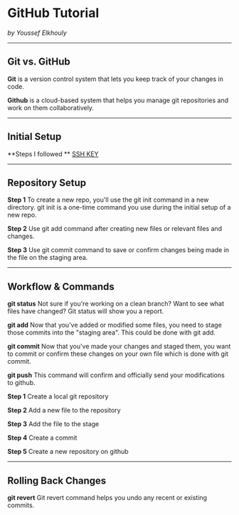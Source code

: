 # GitHub Tutorial

_by Youssef Elkhouly_

---
## Git vs. GitHub
**Git** is a version control system that lets you keep track of your changes in code.

**Github** is a cloud-based system that helps you manage git repositories and work on them collaboratively.

---
## Initial Setup

**Steps I followed ** [SSH KEY](https://github.com/hstatsep/ide50)

---
## Repository Setup
**Step 1** To create a new repo, you'll use the git init command in a new directory. git init is a one-time command you use during the initial setup of a new repo.

**Step 2** Use git add command after creating new files or relevant files and changes.

**Step 3** Use git commit command to save or confirm changes being made in the file on the staging area.

---
## Workflow & Commands

**git status** Not sure if you're working on a clean branch? Want to see what files have changed? Git status will show you a report.

**git add** Now that you've added or modified some files, you need to stage those commits into the "staging area". This could be done with git add.

**git commit** Now that you've made your changes and staged them, you want to commit or confirm these changes on your own file which is done with git commit.

**git push** This command will confirm and officially send your modifications to github.

**Step 1** Create a local git repository

**Step 2** Add a new file to the repository

**Step 3** Add the file to the stage

**Step 4** Create a commit

**Step 5** Create a new repository on github


---
## Rolling Back Changes

**git revert** Git revert command helps you undo any recent or existing commits.
